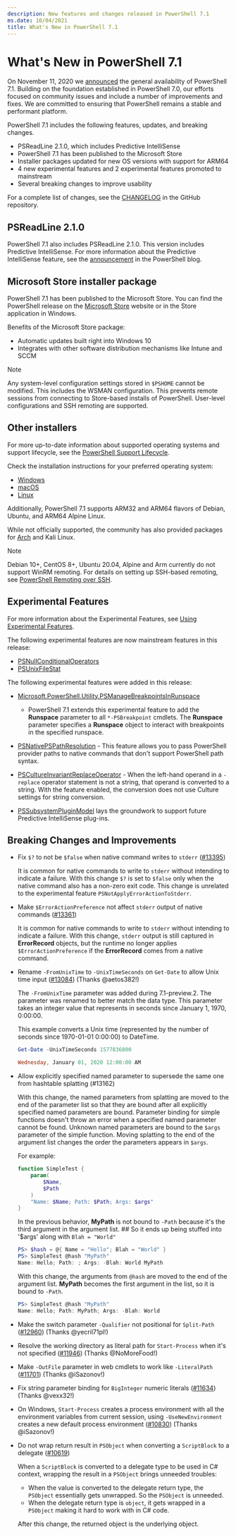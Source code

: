 ```yaml
---
description: New features and changes released in PowerShell 7.1
ms.date: 10/04/2021
title: What's New in PowerShell 7.1
---
```


# What's New in PowerShell 7.1

On November 11, 2020 we
[announced](https://devblogs.microsoft.com/powershell/announcing-powershell-7-1/) the general
availability of PowerShell 7.1. Building on the foundation established in PowerShell 7.0, our
efforts focused on community issues and include a number of improvements and fixes. We are committed
to ensuring that PowerShell remains a stable and performant platform.

PowerShell 7.1 includes the following features, updates, and breaking changes.

- PSReadLine 2.1.0, which includes Predictive IntelliSense
- PowerShell 7.1 has been published to the Microsoft Store
- Installer packages updated for new OS versions with support for ARM64
- 4 new experimental features and 2 experimental features promoted to mainstream
- Several breaking changes to improve usability

For a complete list of changes, see the
[CHANGELOG](https://github.com/PowerShell/PowerShell/blob/master/CHANGELOG/7.1.md) in the GitHub
repository.

## PSReadLine 2.1.0

PowerShell 7.1 also includes PSReadLine 2.1.0. This version includes Predictive IntelliSense. For
more information about the Predictive IntelliSense feature, see the
[announcement](https://devblogs.microsoft.com/powershell/announcing-psreadline-2-1-with-predictive-intellisense/)
in the PowerShell blog.

## Microsoft Store installer package

PowerShell 7.1 has been published to the Microsoft Store. You can find the PowerShell release on the
[Microsoft Store](https://www.microsoft.com/store/apps/9MZ1SNWT0N5D) website or in the
Store application in Windows.

Benefits of the Microsoft Store package:

- Automatic updates built right into Windows 10
- Integrates with other software distribution mechanisms like Intune and SCCM

> [!NOTE]
> Any system-level configuration settings stored in `$PSHOME` cannot be modified. This includes the
> WSMAN configuration. This prevents remote sessions from connecting to Store-based installs of
> PowerShell. User-level configurations and SSH remoting are supported.

## Other installers

For more up-to-date information about supported operating systems and support lifecycle, see the
[PowerShell Support Lifecycle](/powershell/scripting/powershell-support-lifecycle).

Check the installation instructions for your preferred operating system:

- [Windows](/powershell/scripting/install/installing-powershell-core-on-windows)
- [macOS](/powershell/scripting/install/installing-powershell-core-on-macos)
- [Linux](/powershell/scripting/install/installing-powershell-core-on-linux)

Additionally, PowerShell 7.1 supports ARM32 and ARM64 flavors of Debian, Ubuntu, and ARM64 Alpine
Linux.

While not officially supported, the community has also provided packages for
[Arch](https://aur.archlinux.org/packages/powershell/) and Kali Linux.

> [!NOTE]
> Debian 10+, CentOS 8+, Ubuntu 20.04, Alpine and Arm currently do not support WinRM remoting. For
> details on setting up SSH-based remoting, see
> [PowerShell Remoting over SSH](/powershell/scripting/learn/remoting/ssh-remoting-in-powershell-core).

## Experimental Features

For more information about the Experimental Features, see [Using Experimental Features](../learn/experimental-features.md).

The following experimental features are now mainstream features in this release:

- [PSNullConditionalOperators](../learn/experimental-features.md#psnullconditionaloperators)
- [PSUnixFileStat](../learn/experimental-features.md#psunixfilestat)

The following experimental features were added in this release:

- [Microsoft.PowerShell.Utility.PSManageBreakpointsInRunspace](../learn/experimental-features.md#microsoftpowershellutilitypsmanagebreakpointsinrunspace)
  - PowerShell 7.1 extends this experimental feature to add the **Runspace** parameter to all
  `*-PSBreakpoint` cmdlets. The **Runspace** parameter specifies a **Runspace** object to interact
  with breakpoints in the specified runspace.

- [PSNativePSPathResolution](../learn/experimental-features.md#psnativepspathresolution) - This
  feature allows you to pass PowerShell provider paths to native commands that don't support
  PowerShell path syntax.

- [PSCultureInvariantReplaceOperator](../learn/experimental-features.md#pscultureinvariantreplaceoperator) -
  When the left-hand operand in a `-replace` operator statement is not a string, that operand is
  converted to a string. With the feature enabled, the conversion does not use Culture settings for
  string conversion.

- [PSSubsystemPluginModel](../learn/experimental-features.md#pssubsystempluginmodel) lays the
  groundwork to support future Predictive IntelliSense plug-ins.

## Breaking Changes and Improvements

- Fix `$?` to not be `$false` when native command writes to `stderr`
  ([#13395](https://github.com/PowerShell/PowerShell/pull/13395))

  It is common for native commands to write to `stderr` without intending to indicate a failure.
  With this change `$?` is set to `$false` only when the native command also has a non-zero exit
  code. This change is unrelated to the experimental feature `PSNotApplyErrorActionToStderr`.

- Make `$ErrorActionPreference` not affect `stderr` output of native commands
  ([#13361](https://github.com/PowerShell/PowerShell/pull/13361))

  It is common for native commands to write to `stderr` without intending to indicate a failure.
  With this change, `stderr` output is still captured in **ErrorRecord** objects, but the runtime no
  longer applies `$ErrorActionPreference` if the **ErrorRecord** comes from a native command.

- Rename `-FromUnixTime` to `-UnixTimeSeconds` on `Get-Date` to allow Unix time input
  ([#13084](https://github.com/PowerShell/PowerShell/pull/13084)) (Thanks @aetos382!)

  The `-FromUnixTime` parameter was added during 7.1-preview.2. The parameter was renamed to better
  match the data type. This parameter takes an integer value that represents in seconds since
  January 1, 1970, 0:00:00.

  This example converts a Unix time (represented by the number of seconds since 1970-01-01 0:00:00)
  to DateTime.

  ```powershell
  Get-Date -UnixTimeSeconds 1577836800

  Wednesday, January 01, 2020 12:00:00 AM
  ```

- Allow explicitly specified named parameter to supersede the same one from hashtable splatting
  (#13162)

  With this change, the named parameters from splatting are moved to the end of the parameter list
  so that they are bound after all explicitly specified named parameters are bound. Parameter
  binding for simple functions doesn't throw an error when a specified named parameter cannot be
  found. Unknown named parameters are bound to the `$args` parameter of the simple function. Moving
  splatting to the end of the argument list changes the order the parameters appears in `$args`.

  For example:

  ```powershell
  function SimpleTest {
      param(
          $Name,
          $Path
      )
      "Name: $Name; Path: $Path; Args: $args"
  }
  ```

  In the previous behavior, **MyPath** is not bound to `-Path` because it's the third argument in
  the argument list. ## So it ends up being stuffed into '$args' along with `Blah = "World"`

  ```powershell
  PS> $hash = @{ Name = "Hello"; Blah = "World" }
  PS> SimpleTest @hash "MyPath"
  Name: Hello; Path: ; Args: -Blah: World MyPath
  ```

  With this change, the arguments from `@hash` are moved to the end of the argument list. **MyPath**
  becomes the first argument in the list, so it is bound to `-Path`.

  ```powershell
  PS> SimpleTest @hash "MyPath"
  Name: Hello; Path: MyPath; Args: -Blah: World
  ```

- Make the switch parameter `-Qualifier` not positional for `Split-Path`
  ([#12960](https://github.com/PowerShell/PowerShell/pull/12960)) (Thanks @yecril71pl!)

- Resolve the working directory as literal path for `Start-Process` when it's not specified
  ([#11946](https://github.com/PowerShell/PowerShell/pull/11946)) (Thanks @NoMoreFood!)

- Make `-OutFile` parameter in web cmdlets to work like `-LiteralPath`
  ([#11701](https://github.com/PowerShell/PowerShell/pull/11701)) (Thanks @iSazonov!)

- Fix string parameter binding for `BigInteger` numeric literals
  ([#11634](https://github.com/PowerShell/PowerShell/pull/11634)) (Thanks @vexx32!)

- On Windows, `Start-Process` creates a process environment with all the environment variables from
  current session, using `-UseNewEnvironment` creates a new default process environment
  ([#10830](https://github.com/PowerShell/PowerShell/pull/10830)) (Thanks @iSazonov!)

- Do not wrap return result in `PSObject` when converting a `ScriptBlock` to a delegate
  ([#10619](https://github.com/PowerShell/PowerShell/pull/10619))

  When a `ScriptBlock` is converted to a delegate type to be used in C# context, wrapping the result
  in a `PSObject` brings unneeded troubles:

  - When the value is converted to the delegate return type, the `PSObject` essentially gets
    unwrapped. So the `PSObject` is unneeded.
  - When the delegate return type is `object`, it gets wrapped in a `PSObject` making it hard to
    work with in C# code.

  After this change, the returned object is the underlying object.
